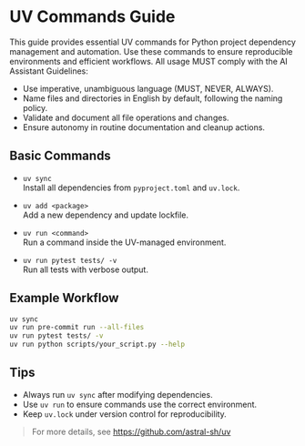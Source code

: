 # UV Commands Guide


This guide provides essential UV commands for Python project dependency management and automation. Use these commands to ensure reproducible environments and efficient workflows. All usage MUST comply with the AI Assistant Guidelines:
- Use imperative, unambiguous language (MUST, NEVER, ALWAYS).
- Name files and directories in English by default, following the naming policy.
- Validate and document all file operations and changes.
- Ensure autonomy in routine documentation and cleanup actions.

## Basic Commands

- `uv sync`  
  Install all dependencies from `pyproject.toml` and `uv.lock`.

- `uv add <package>`  
  Add a new dependency and update lockfile.

- `uv run <command>`  
  Run a command inside the UV-managed environment.

- `uv run pytest tests/ -v`  
  Run all tests with verbose output.

## Example Workflow
```bash
uv sync
uv run pre-commit run --all-files
uv run pytest tests/ -v
uv run python scripts/your_script.py --help
```

## Tips
- Always run `uv sync` after modifying dependencies.
- Use `uv run` to ensure commands use the correct environment.
- Keep `uv.lock` under version control for reproducibility.


> For more details, see https://github.com/astral-sh/uv
